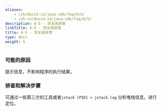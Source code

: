 ```yaml
---
aliases:
    - /zh/docs3-v2/java-sdk/faq/4/5/
    - /zh-cn/docs3-v2/java-sdk/faq/4/5/
description: 4-5 - 流关闭异常
linkTitle: 4-5 - 流关闭异常
title: 4-5 - 流关闭异常
type: docs
weight: 5
---
```







### 可能的原因

提示信息，不影响程序的执行结果。

### 排查和解决步骤

可通过一些第三方的工具或者`jstack [PID] > jstack.log` 分析堆栈信息，进行定位。